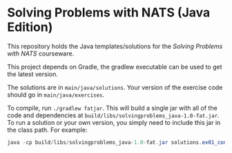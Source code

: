 # Solving Problems with NATS (Java Edition)

This repository holds the Java templates/solutions for the _Solving Problems with NATS_ courseware.

This project depends on Gradle, the gradlew executable can be used to get the latest version.

The solutions are in `main/java/solutions`. Your version of the exercise code should go in `main/java/exercises`.

To compile, run `./gradlew fatjar`. This will build a single jar with all of the code and dependencies at
`build/libs/solvingproblems_java-1.0-fat.jar`. To run a solution or your own version, you simply need to include 
this jar in the class path. For example:

```java
java -cp build/libs/solvingproblems_java-1.0-fat.jar solutions.ex01_connecting.Connecting
```